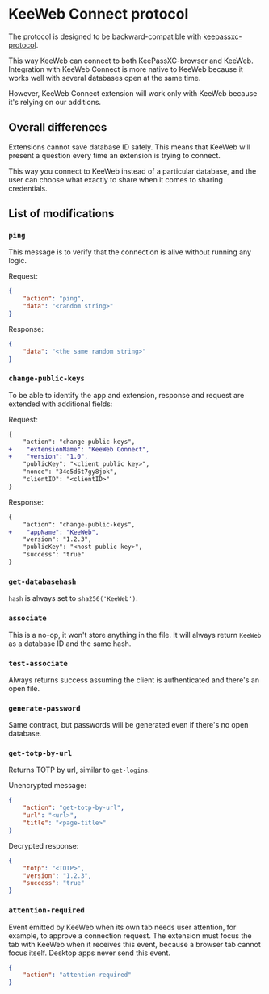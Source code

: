 # KeeWeb Connect protocol

The protocol is designed to be backward-compatible with [keepassxc-protocol](https://github.com/keepassxreboot/keepassxc-browser/blob/develop/keepassxc-protocol.md).

This way KeeWeb can connect to both KeePassXC-browser and KeeWeb.
Integration with KeeWeb Connect is more native to KeeWeb
because it works well with several databases open at the same time.

However, KeeWeb Connect extension will work only with KeeWeb
because it's relying on our additions.


## Overall differences

Extensions cannot save database ID safely. This means that KeeWeb will present a question
every time an extension is trying to connect.

This way you connect to KeeWeb instead of a particular database, 
and the user can choose what exactly to share when it comes to sharing credentials.

## List of modifications

### `ping`

This message is to verify that the connection is alive without running any logic.

Request:
```json
{
    "action": "ping",
    "data": "<random string>"
}
```

Response:
```json
{
    "data": "<the same random string>"
}
```

### `change-public-keys`

To be able to identify the app and extension, response and request are extended with additional fields:

Request:
```diff
{
    "action": "change-public-keys",
+    "extensionName": "KeeWeb Connect",
+    "version": "1.0",
    "publicKey": "<client public key>",
    "nonce": "34e5d6t7gy8jok",
    "clientID": "<clientID>"
}
```

Response:
```diff
{
    "action": "change-public-keys",
+    "appName": "KeeWeb",
    "version": "1.2.3",
    "publicKey": "<host public key>",
    "success": "true"
}
```

### `get-databasehash`

`hash` is always set to `sha256('KeeWeb')`.

### `associate`

This is a no-op, it won't store anything in the file.
It will always return `KeeWeb` as a database ID and the same hash.

### `test-associate`

Always returns success assuming the client is authenticated and there's an open file.

### `generate-password`

Same contract, but passwords will be generated even if there's no open database.

### `get-totp-by-url`

Returns TOTP by url, similar to `get-logins`.

Unencrypted message:
```json
{
    "action": "get-totp-by-url",
    "url": "<url>",
    "title": "<page-title>"
}
```

Decrypted response:
```json
{
    "totp": "<TOTP>",
    "version": "1.2.3",
    "success": "true"
}
```

### `attention-required`

Event emitted by KeeWeb when its own tab needs user attention, for example, to approve a connection request.
The extension must focus the tab with KeeWeb when it receives this event, because a browser tab cannot focus itself.
Desktop apps never send this event.

```json
{
    "action": "attention-required"
}
```
